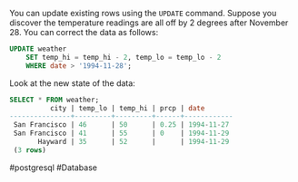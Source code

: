 You can update existing rows using the `UPDATE` command. Suppose you discover the temperature readings are all off by 2 degrees after November 28. You can correct the data as follows:

```SQL
UPDATE weather 
	SET temp_hi = temp_hi - 2, temp_lo = temp_lo - 2 
	WHERE date > '1994-11-28';
```

Look at the new state of the data:

```SQL
SELECT * FROM weather; 
          city | temp_lo | temp_hi | prcp | date 
---------------+---------+---------+------+------------ 
 San Francisco | 46      | 50      | 0.25 | 1994-11-27 
 San Francisco | 41      | 55      | 0    | 1994-11-29 
       Hayward | 35      | 52      |      | 1994-11-29 
 (3 rows)
```

#postgresql #Database 